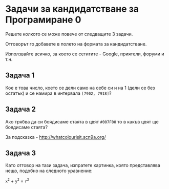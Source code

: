 # Задачи за кандидатстване за Програмиране 0

Решете колкото се може повече от следващите 3 задачи.

Отговорът го добавете в полето на формата за кандидатстване.

Използвайте всичко, за което се сетитите - Google, приятели, форуми и т.н.

## Задача 1

Кое е това число, което се дели само на себе си и на 1 (дели се без остатък) и се намира в интервала `[7902, 7918]`?

## Задача 2

Ако трябва да си боядисаме стаята в цвят `#007F00` то в какъв цвят ще боядисаме стаята?

За подсказка - http://whatcolourisit.scn9a.org/

## Задача 3

Като отговор на тази задача, изпратете картинка, която представлява нещо, подобно на следното уравнение:


`x`<sup>`2`</sup> + `y`<sup>`2`</sup> = `r`<sup>`2`</sup>

